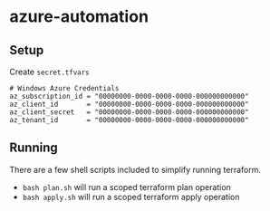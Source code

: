 # azure-automation

## Setup
Create `secret.tfvars`

```
# Windows Azure Credentials
az_subscription_id = "00000000-0000-0000-0000-000000000000"
az_client_id       = "00000000-0000-0000-0000-000000000000"
az_client_secret   = "00000000-0000-0000-0000-000000000000"
az_tenant_id       = "00000000-0000-0000-0000-000000000000"
```

## Running
There are a few shell scripts included to simplify running terraform. 
- `bash plan.sh` will run a scoped terraform plan operation 
- `bash apply.sh` will run  a scoped terraform apply operation